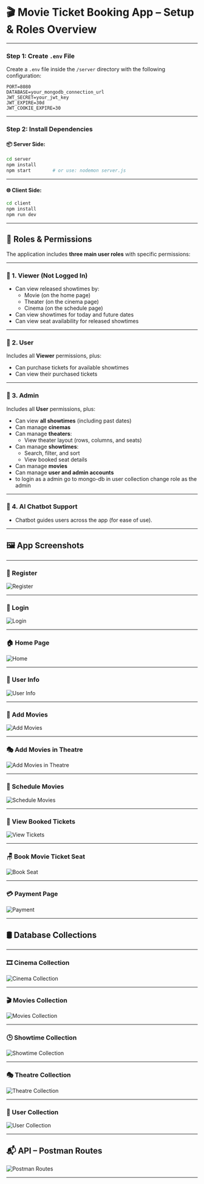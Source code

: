 

# 🎬 Movie Ticket Booking App – Setup & Roles Overview

---

### Step 1: Create `.env` File

Create a `.env` file inside the `/server` directory with the following configuration:

```
PORT=8080  
DATABASE=your_mongodb_connection_url  
JWT_SECRET=your_jwt_key  
JWT_EXPIRE=30d  
JWT_COOKIE_EXPIRE=30  
```

---

### Step 2: Install Dependencies

#### 📦 Server Side:

```bash
cd server
npm install
npm start        # or use: nodemon server.js
```

---

#### 🌐 Client Side:

```bash
cd client
npm install
npm run dev
```

---

## 👥 Roles & Permissions

The application includes **three main user roles** with specific permissions:

---

### 🔹 1. Viewer (Not Logged In)

- Can view released showtimes by:
  - Movie (on the home page)
  - Theater (on the cinema page)
  - Cinema (on the schedule page)
- Can view showtimes for today and future dates
- Can view seat availability for released showtimes

---

### 🔹 2. User

Includes all **Viewer** permissions, plus:
- Can purchase tickets for available showtimes
- Can view their purchased tickets

---

### 🔹 3. Admin

Includes all **User** permissions, plus:
- Can view **all showtimes** (including past dates)
- Can manage **cinemas**
- Can manage **theaters**:
  - View theater layout (rows, columns, and seats)
- Can manage **showtimes**:
  - Search, filter, and sort
  - View booked seat details
- Can manage **movies**
- Can manage **user and admin accounts**
- to login as a admin go to mongo-db in user collection change role as the admin

---

### 🔹 4. AI Chatbot Support

- Chatbot guides users across the app (for ease of use).

---

## 🖼️ App Screenshots

---

### 🔐 Register  
![Register](https://github.com/user-attachments/assets/03361982-04c7-41e7-9fa6-a3a6e57802b6)

---

### 🔑 Login  
![Login](https://github.com/user-attachments/assets/258278e1-67da-4ca4-9173-2de3c2cdcd0e)

---

### 🏠 Home Page  
![Home](https://github.com/user-attachments/assets/ed53696c-503a-406a-b58b-695ef6033217)

---

### 👤 User Info  
![User Info](https://github.com/user-attachments/assets/e4450469-e659-4fb0-a479-2ca1e08a0c4e)

---

### 🎥 Add Movies  
![Add Movies](https://github.com/user-attachments/assets/5d16fbe7-3931-4de8-b9d0-8cc12d3d1fa0)

---

### 🎭 Add Movies in Theatre  
![Add Movies in Theatre](https://github.com/user-attachments/assets/835c379e-25a2-440f-a9cf-033e7d2a438f)

---

### 📅 Schedule Movies  
![Schedule Movies](https://github.com/user-attachments/assets/3a537461-3d81-463c-bdf2-d2dfed90e356)

---

### 🎫 View Booked Tickets  
![View Tickets](https://github.com/user-attachments/assets/b9bacdca-04c2-4805-b4e9-4c837049724c)

---

### 🪑 Book Movie Ticket Seat  
![Book Seat](https://github.com/user-attachments/assets/d388a500-e66b-43a1-89a0-fc595307d007)

---

### 💳 Payment Page  
![Payment](https://github.com/user-attachments/assets/5020583e-8153-4c30-a054-e1f6612be0c4)

---

## 🛢️ Database Collections

---

### 🎞️ Cinema Collection  
![Cinema Collection](https://github.com/user-attachments/assets/67fceb40-1012-499a-a73c-d4098204c536)

---

### 🎬 Movies Collection  
![Movies Collection](https://github.com/user-attachments/assets/ce771c4a-671b-435f-a4b1-376189fe7b3c)

---

### 🕒 Showtime Collection  
![Showtime Collection](https://github.com/user-attachments/assets/502e372f-3703-45ca-9dd2-d040cf8294ac)

---

### 🎭 Theatre Collection  
![Theatre Collection](https://github.com/user-attachments/assets/d31a1646-dd22-4826-b202-a3a22d394f2b)

---

### 👥 User Collection  
![User Collection](https://github.com/user-attachments/assets/37b6071f-f003-45df-9792-f17eff37b7ef)

---

## 📬 API – Postman Routes  
![Postman Routes](https://github.com/user-attachments/assets/b26267f5-395d-41d0-94f4-cf123a7cd553)

---


